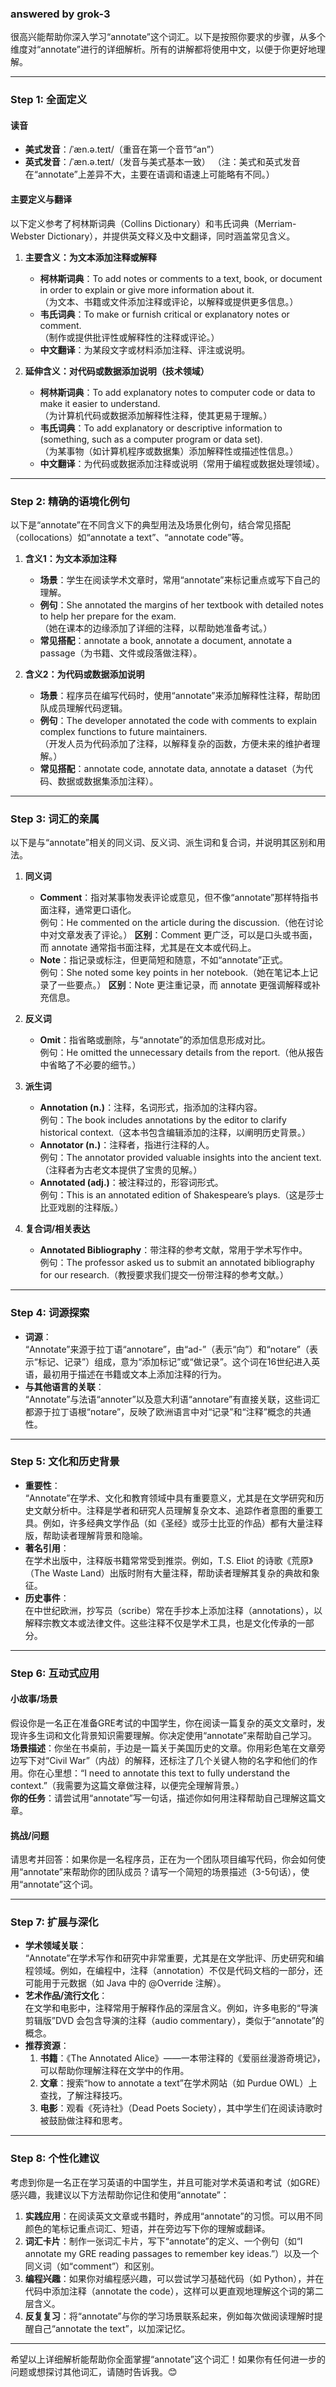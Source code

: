 ### answered by grok-3
很高兴能帮助你深入学习“annotate”这个词汇。以下是按照你要求的步骤，从多个维度对“annotate”进行的详细解析。所有的讲解都将使用中文，以便于你更好地理解。

---

### Step 1: 全面定义
#### 读音
- **美式发音**：/ˈæn.ə.teɪt/（重音在第一个音节“an”）
- **英式发音**：/ˈæn.ə.teɪt/（发音与美式基本一致）
（注：美式和英式发音在“annotate”上差异不大，主要在语调和语速上可能略有不同。）

#### 主要定义与翻译
以下定义参考了柯林斯词典（Collins Dictionary）和韦氏词典（Merriam-Webster Dictionary），并提供英文释义及中文翻译，同时涵盖常见含义。

1. **主要含义：为文本添加注释或解释**
   - **柯林斯词典**：To add notes or comments to a text, book, or document in order to explain or give more information about it.  
     （为文本、书籍或文件添加注释或评论，以解释或提供更多信息。）
   - **韦氏词典**：To make or furnish critical or explanatory notes or comment.  
     （制作或提供批评性或解释性的注释或评论。）
   - **中文翻译**：为某段文字或材料添加注释、评注或说明。

2. **延伸含义：对代码或数据添加说明（技术领域）**
   - **柯林斯词典**：To add explanatory notes to computer code or data to make it easier to understand.  
     （为计算机代码或数据添加解释性注释，使其更易于理解。）
   - **韦氏词典**：To add explanatory or descriptive information to (something, such as a computer program or data set).  
     （为某事物（如计算机程序或数据集）添加解释性或描述性信息。）
   - **中文翻译**：为代码或数据添加注释或说明（常用于编程或数据处理领域）。

---

### Step 2: 精确的语境化例句
以下是“annotate”在不同含义下的典型用法及场景化例句，结合常见搭配（collocations）如“annotate a text”、“annotate code”等。

1. **含义1：为文本添加注释**
   - **场景**：学生在阅读学术文章时，常用“annotate”来标记重点或写下自己的理解。
   - **例句**：She annotated the margins of her textbook with detailed notes to help her prepare for the exam.  
     （她在课本的边缘添加了详细的注释，以帮助她准备考试。）
   - **常见搭配**：annotate a book, annotate a document, annotate a passage（为书籍、文件或段落做注释）。

2. **含义2：为代码或数据添加说明**
   - **场景**：程序员在编写代码时，使用“annotate”来添加解释性注释，帮助团队成员理解代码逻辑。
   - **例句**：The developer annotated the code with comments to explain complex functions to future maintainers.  
     （开发人员为代码添加了注释，以解释复杂的函数，方便未来的维护者理解。）
   - **常见搭配**：annotate code, annotate data, annotate a dataset（为代码、数据或数据集添加注释）。

---

### Step 3: 词汇的亲属
以下是与“annotate”相关的同义词、反义词、派生词和复合词，并说明其区别和用法。

1. **同义词**
   - **Comment**：指对某事物发表评论或意见，但不像“annotate”那样特指书面注释，通常更口语化。  
     例句：He commented on the article during the discussion.（他在讨论中对文章发表了评论。）
     **区别**：Comment 更广泛，可以是口头或书面，而 annotate 通常指书面注释，尤其是在文本或代码上。
   - **Note**：指记录或标注，但更简短和随意，不如“annotate”正式。  
     例句：She noted some key points in her notebook.（她在笔记本上记录了一些要点。）
     **区别**：Note 更注重记录，而 annotate 更强调解释或补充信息。

2. **反义词**
   - **Omit**：指省略或删除，与“annotate”的添加信息形成对比。  
     例句：He omitted the unnecessary details from the report.（他从报告中省略了不必要的细节。）

3. **派生词**
   - **Annotation (n.)**：注释，名词形式，指添加的注释内容。  
     例句：The book includes annotations by the editor to clarify historical context.（这本书包含编辑添加的注释，以阐明历史背景。）
   - **Annotator (n.)**：注释者，指进行注释的人。  
     例句：The annotator provided valuable insights into the ancient text.（注释者为古老文本提供了宝贵的见解。）
   - **Annotated (adj.)**：被注释过的，形容词形式。  
     例句：This is an annotated edition of Shakespeare’s plays.（这是莎士比亚戏剧的注释版。）

4. **复合词/相关表达**
   - **Annotated Bibliography**：带注释的参考文献，常用于学术写作中。  
     例句：The professor asked us to submit an annotated bibliography for our research.（教授要求我们提交一份带注释的参考文献。）

---

### Step 4: 词源探索
- **词源**：  
  “Annotate”来源于拉丁语“annotare”，由“ad-”（表示“向”）和“notare”（表示“标记、记录”）组成，意为“添加标记”或“做记录”。这个词在16世纪进入英语，最初用于描述在书籍或文本上添加注释的行为。
- **与其他语言的关联**：  
  “Annotate”与法语“annoter”以及意大利语“annotare”有直接关联，这些词汇都源于拉丁语根“notare”，反映了欧洲语言中对“记录”和“注释”概念的共通性。

---

### Step 5: 文化和历史背景
- **重要性**：  
  “Annotate”在学术、文化和教育领域中具有重要意义，尤其是在文学研究和历史文献分析中。注释是学者和研究人员理解复杂文本、追踪作者意图的重要工具。例如，许多经典文学作品（如《圣经》或莎士比亚的作品）都有大量注释版，帮助读者理解背景和隐喻。
- **著名引用**：  
  在学术出版中，注释版书籍常常受到推崇。例如，T.S. Eliot 的诗歌《荒原》（The Waste Land）出版时附有大量注释，帮助读者理解其复杂的典故和象征。
- **历史事件**：  
  在中世纪欧洲，抄写员（scribe）常在手抄本上添加注释（annotations），以解释宗教文本或法律文件。这些注释不仅是学术工具，也是文化传承的一部分。

---

### Step 6: 互动式应用
#### 小故事/场景
假设你是一名正在准备GRE考试的中国学生，你在阅读一篇复杂的英文文章时，发现许多生词和文化背景知识需要理解。你决定使用“annotate”来帮助自己学习。  
**场景描述**：你坐在书桌前，手边是一篇关于美国历史的文章。你用彩色笔在文章旁边写下对“Civil War”（内战）的解释，还标注了几个关键人物的名字和他们的作用。你在心里想：“I need to annotate this text to fully understand the context.”（我需要为这篇文章做注释，以便完全理解背景。）  
**你的任务**：请尝试用“annotate”写一句话，描述你如何用注释帮助自己理解这篇文章。

#### 挑战/问题
请思考并回答：如果你是一名程序员，正在为一个团队项目编写代码，你会如何使用“annotate”来帮助你的团队成员？请写一个简短的场景描述（3-5句话），使用“annotate”这个词。

---

### Step 7: 扩展与深化
- **学术领域关联**：  
  “Annotate”在学术写作和研究中非常重要，尤其是在文学批评、历史研究和编程领域。例如，在编程中，注释（annotation）不仅是代码文档的一部分，还可能用于元数据（如 Java 中的 @Override 注解）。
- **艺术作品/流行文化**：  
  在文学和电影中，注释常用于解释作品的深层含义。例如，许多电影的“导演剪辑版”DVD 会包含导演的注释（audio commentary），类似于“annotate”的概念。
- **推荐资源**：  
  1. **书籍**：《The Annotated Alice》——一本带注释的《爱丽丝漫游奇境记》，可以帮助你理解注释在文学中的作用。  
  2. **文章**：搜索“how to annotate a text”在学术网站（如 Purdue OWL）上查找，了解注释技巧。  
  3. **电影**：观看《死诗社》（Dead Poets Society），其中学生们在阅读诗歌时被鼓励做注释和思考。

---

### Step 8: 个性化建议
考虑到你是一名正在学习英语的中国学生，并且可能对学术英语和考试（如GRE）感兴趣，我建议以下方法帮助你记住和使用“annotate”：
1. **实践应用**：在阅读英文文章或书籍时，养成用“annotate”的习惯。可以用不同颜色的笔标记重点词汇、短语，并在旁边写下你的理解或翻译。
2. **词汇卡片**：制作一张词汇卡片，写下“annotate”的定义、一个例句（如“I annotate my GRE reading passages to remember key ideas.”）以及一个同义词（如“comment”）和区别。
3. **编程兴趣**：如果你对编程感兴趣，可以尝试学习基础代码（如 Python），并在代码中添加注释（annotate the code），这样可以更直观地理解这个词的第二层含义。
4. **反复复习**：将“annotate”与你的学习场景联系起来，例如每次做阅读理解时提醒自己“annotate the text”，以加深记忆。

---

希望以上详细解析能帮助你全面掌握“annotate”这个词汇！如果你有任何进一步的问题或想探讨其他词汇，请随时告诉我。😊